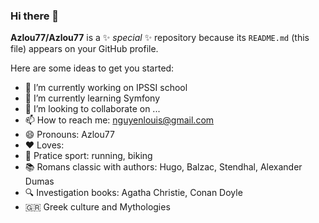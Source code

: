 ### Hi there 👋


**Azlou77/Azlou77** is a ✨ _special_ ✨ repository because its `README.md` (this file) appears on your GitHub profile.

Here are some ideas to get you started:

- 🔭 I’m currently working on IPSSI school
- 🌱 I’m currently learning Symfony 
- 👯 I’m looking to collaborate on ...
- 📫 How to reach me: nguyenlouis@gmail.com
- 😄 Pronouns: Azlou77
- ❤️  Loves:
- 🏅  Pratice sport: running, biking
- 📚  Romans classic with authors: Hugo, Balzac, Stendhal, Alexander Dumas
- 🔍  Investigation books: Agatha Christie, Conan Doyle
- 🇬🇷   Greek culture and Mythologies
